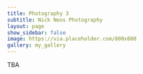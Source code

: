 ```yaml
---
title: Photography 3
subtitle: Nick Neos Photography
layout: page
show_sidebar: false
image: https://via.placeholder.com/800x600
gallery: my_gallery
---
```


TBA